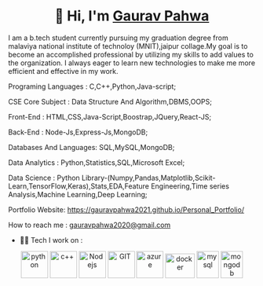 <h1 align="center">👋 Hi, I'm <a href="https://www.linkedin.com/in/gaurav-pahwa-2a563a1ba/" target="_blank"> Gaurav Pahwa </a></h1>

I am a b.tech student currently pursuing my graduation degree from malaviya national institute of technoloy (MNIT),jaipur collage.My goal is to become an accomplished professional by utilizing my skills to add values to the organization. I always eager to learn new technologies to make me more efficient and effective in my work.

Programing Languages : C,C++,Python,Java-script;

CSE Core Subject : Data Structure And Algorithm,DBMS,OOPS;

Front-End : HTML,CSS,Java-Script,Boostrap,JQuery,React-JS;

Back-End : Node-Js,Express-Js,MongoDB;

Databases And Languages: SQL,MySQL,MongoDB;

Data Analytics : Python,Statistics,SQL,Microsoft Excel;

Data Science : Python Library-(Numpy,Pandas,Matplotlib,Scikit-Learn,TensorFlow,Keras),Stats,EDA,Feature Engineering,Time series Analysis,Machine Learning,Deep Learning;

Portfolio Website: https://gauravpahwa2021.github.io/Personal_Portfolio/

How to reach me : gauravpahwa2020@gmail.com

- 🧑‍💻 Tech I work on :
<p align="center">
      <img src="https://www.vectorlogo.zone/logos/python/python-icon.svg" alt="python" width="55" height="55"/>
      <img src="https://cdn.worldvectorlogo.com/logos/c.svg" alt="c++" width="55" height="55"/>
      <img src="https://www.vectorlogo.zone/logos/nodejs/nodejs-icon.svg" alt="Nodejs" width="55" height="55"/>
      <img src="https://www.vectorlogo.zone/logos/git-scm/git-scm-icon.svg" alt="GIT" width="55" height="55"/> 
      <img src="https://www.vectorlogo.zone/logos/microsoft_azure/microsoft_azure-icon.svg" alt="azure" width="55" height="55"/>
      <img src="https://www.vectorlogo.zone/logos/docker/docker-official.svg" alt="docker" width="60" height="50"/>
      <img src="https://www.vectorlogo.zone/logos/mysql/mysql-icon.svg" alt="mysql" width="45" height="55"/>
      <img src="https://www.vectorlogo.zone/logos/mongodb/mongodb-icon.svg" alt="mongodb" width="45" height="55"/>
</p>


